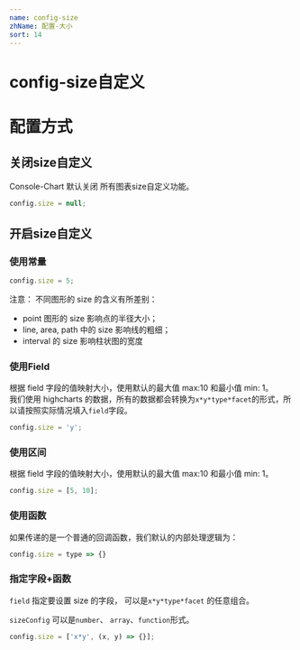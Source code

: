 ```yaml
---
name: config-size
zhName: 配置-大小
sort: 14
---
```


# config-size自定义



# 配置方式

## 关闭size自定义
Console-Chart 默认关闭 所有图表size自定义功能。

```javascript
config.size = null;
```


## 开启size自定义

### 使用常量
```javascript
config.size = 5;
```

注意： 不同图形的 size 的含义有所差别：

- point 图形的 size 影响点的半径大小；
- line, area, path 中的 size 影响线的粗细；
- interval 的 size 影响柱状图的宽度


### 使用Field

根据 field 字段的值映射大小，使用默认的最大值 max:10 和最小值 min: 1。<br />我们使用 highcharts 的数据，所有的数据都会转换为`x*y*type*facet`的形式，所以请按照实际情况填入`field`字段。

```javascript
config.size = 'y';
```


### 使用区间
根据 field 字段的值映射大小，使用默认的最大值 max:10 和最小值 min: 1。

```javascript
config.size = [5, 10];
```


### 使用函数
如果传递的是一个普通的回调函数，我们默认的内部处理逻辑为：
```javascript
config.size = type => {}
```


### 指定字段+函数

`field` 指定要设置 size 的字段， 可以是`x*y*type*facet` 的任意组合。

`sizeConfig` 可以是`number`、 `array`、`function`形式。

```javascript
config.size = ['x*y', (x, y) => {}];
```

